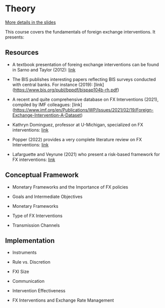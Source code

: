 # Theory

[More details in the slides](../Slides/fxi_theory_practice/fxi_theory_practice.pdf)

This course covers the fundamentals of foreign exchange interventions. It presents:

## Resources

  - A textbook presentation of foreing exchange interventions can be found in Sarno and Taylor (2012): [link](https://www.cambridge.org/core/books/abs/economics-of-exchange-rates/official-intervention-in-the-foreign-exchange-market/539435B26391C092195233098F887850)
        
 - The BIS publishes interesting papers reflecting BIS surveys conducted with central banks. For instance (2019): [link] (https://www.bis.org/publ/bppdf/bispap104b-rh.pdf)
    
 - A recent and quite comprehensive database on FX Interventions (2021), compiled by IMF colleagues: [link] (https://www.imf.org/en/Publications/WP/Issues/2021/02/19/Foreign-Exchange-Intervention-A-Dataset)

 - Kathryn Dominguez, professor at U-Michigan, specialized on FX interventions: [link](http://www-personal.umich.edu/~kathrynd/index.html)

 - Popper (2022) provides a very complete literature review on FX Interventions: [link](https://www.ssc.wisc.edu/~mchinn/Popper_FXI_apr22.pdf)

- Lafarguette and Veyrune (2021) who present a risk-based framework for FX interventions: [link](https://www.imf.org/en/Publications/WP/Issues/2021/02/12/Foreign-Exchange-Intervention-Rules-for-Central-Banks-A-Risk-based-Framework-50081)


## Conceptual Framework

- Monetary Frameworks and the Importance of FX policies

- Goals and Intermediate Objectives

- Monetary Frameworks

- Type of FX Interventions

- Transmission Channels


## Implementation

- Instruments

- Rule vs. Discretion

- FXI Size

- Communication

- Intervention Effectiveness

- FX Interventions and Exchange Rate Management






